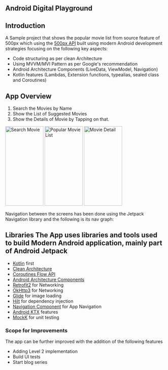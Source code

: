 ## Android Digital Playground

## Introduction

A Sample project that shows the popular movie list from source feature of 500px which using
the [500px API](https://github.com/500px/legacy-api-documentation) built using modern Android
development strategies focusing on the following key aspects:

- Code structuring as per clean Architecture
- Using MVVM/MVI Pattern as per Google's recommendation
- Android Architecture Components (LiveData, ViewModel, Navigation)
- Kotlin features (Lambdas, Extension functions, typealias, sealed class and Coroutines)

## App Overview

1. Search the Movies by Name </br>
2. Show the List of Suggested Movies </br>
3. Show the Details of Movie by Tapping on that.</br>

<img alt="Search Movie" height="250px" width="120px" src="https://user-images.githubusercontent.com/22414106/168666766-16c718e7-1267-4c00-a7b0-3065f497fc7b.png" > <img alt="Popular Movie List" height="250px" width="120px" src="https://user-images.githubusercontent.com/22414106/168666738-4ba5ddf6-a4ae-4ffd-a4f8-6fff0057ab49.png" > <img alt="Movie Detail" height="250px" width="120px" src="https://user-images.githubusercontent.com/22414106/168666768-cc296ede-395b-477b-9341-f31c07f6d7f9.png" >   

Navigation between the screens has been done using the Jetpack Navigation library and the following
is its nav graph:

## Libraries The App uses libraries and tools used to build Modern Android application, mainly part of Android Jetpack

- [Kotlin](https://kotlinlang.org/) first
- [Clean Architecture](https://pub.dev/documentation/flutter_clean_architecture/latest/)
- [Coroutines Flow API](https://kotlinlang.org/docs/reference/coroutines/flow.html)
- [Android Architecture Components](https://developer.android.com/topic/libraries/architecture)
- [Retrofit2](https://square.github.io/retrofit/) for Networking
- [OkHttp3](https://square.github.io/okhttp/) for Networking
- [Glide](https://github.com/bumptech/glide) for image loading
- [Hilt](https://dagger.dev/hilt/) for dependency injection
- [Navigation Component](https://developer.android.com/guide/navigation/) for App Navigation
- [Android KTX](https://developer.android.com/kotlin/ktx) features
- [MockK](https://mockk.io/) for unit testing

### Scope for Improvements

The app can be further improved with the addition of the following features

- Adding Level 2 implementation
- Build UI tests
- Start blog series